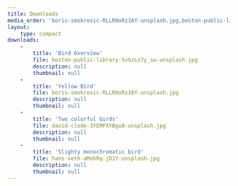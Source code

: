 ```yaml
---
title: Downloads
media_order: 'boris-smokrovic-RLLR0oRz16Y-unsplash.jpg,boston-public-library-SvGzLn7y_sw-unsplash.jpg,david-clode-3YEMFXYBgu8-unsplash.jpg,hans-veth-aMohRq-jD1Y-unsplash.jpg'
layout:
    type: compact
downloads:
    -
        title: 'Bird Overview'
        file: boston-public-library-SvGzLn7y_sw-unsplash.jpg
        description: null
        thumbnail: null
    -
        title: 'Yellow Bird'
        file: boris-smokrovic-RLLR0oRz16Y-unsplash.jpg
        description: null
        thumbnail: null
    -
        title: 'Two colorful birds'
        file: david-clode-3YEMFXYBgu8-unsplash.jpg
        description: null
        thumbnail: null
    -
        title: 'Slighty monochromatic bird'
        file: hans-veth-aMohRq-jD1Y-unsplash.jpg
        description: null
        thumbnail: null
---
```


